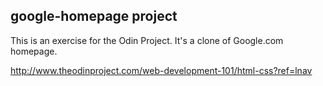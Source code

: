 google-homepage project
-----------------------

This is an exercise for the Odin Project.
It's a clone of Google.com homepage.

http://www.theodinproject.com/web-development-101/html-css?ref=lnav
